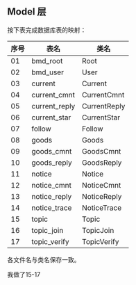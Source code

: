 ﻿## Model 层

按下表完成数据库表的映射：

| 序号 | 表名 | 类名 |
| ---- | ---- |---- |
| 01 | bmd_root | Root |
| 02 | bmd_user | User |
| 03 | current | Current |
| 04 | current_cmnt | CurrentCmnt |
| 05 | current_reply | CurrentReply |
| 06 | current_star | CurrentStar |
| 07 | follow | Follow |
| 08 | goods | Goods |
| 09 | goods_cmnt | GoodsCmnt |
| 10 | goods_reply | GoodsReply |
| 11 | notice | Notice |
| 12 | notice_cmnt | NoticeCmnt |
| 13 | notice_reply | NoticeReply |
| 14 | notice_trace | NoticeTrace |
| 15 | topic | Topic |
| 16 | topic_join | TopicJoin |
| 17 | topic_verify | TopicVerify |

各文件名与类名保存一致。

我做了15-17